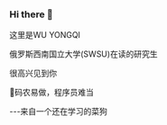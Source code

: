 ### Hi there 👋

<!--
**lightbearer1/lightbearer1** is a ✨ _special_ ✨ repository because its `README.md` (this file) appears on your GitHub profile.

Here are some ideas to get you started:

- 🔭 I’m currently working on ...
- c I’m currently learning ...
- 👯 I’m looking to collaborate on ...
- 🤔 I’m looking for help with ...
- 💬 Ask me about ...
- 📫 How to reach me: ...
- 😄 Pronouns: ...
- ⚡ Fun fact: ...
-->
这里是WU YONGQI


俄罗斯西南国立大学(SWSU)在读的研究生


很高兴见到你


🤔码农易做，程序员难当 


 ---来自一个还在学习的菜狗
